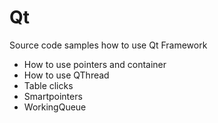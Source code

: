 Qt
==

Source code samples how to use Qt Framework <br/>

* How to use pointers and container
* How to use QThread
* Table clicks
* Smartpointers
* WorkingQueue
